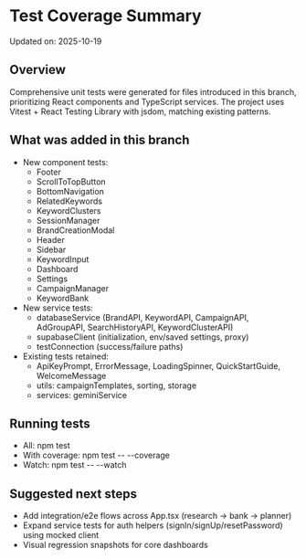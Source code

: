 # Test Coverage Summary

Updated on: 2025-10-19

## Overview

Comprehensive unit tests were generated for files introduced in this branch, prioritizing React components and TypeScript services. The project uses Vitest + React Testing Library with jsdom, matching existing patterns.

## What was added in this branch

- New component tests:
  - Footer
  - ScrollToTopButton
  - BottomNavigation
  - RelatedKeywords
  - KeywordClusters
  - SessionManager
  - BrandCreationModal
  - Header
  - Sidebar
  - KeywordInput
  - Dashboard
  - Settings
  - CampaignManager
  - KeywordBank
- New service tests:
  - databaseService (BrandAPI, KeywordAPI, CampaignAPI, AdGroupAPI, SearchHistoryAPI, KeywordClusterAPI)
  - supabaseClient (initialization, env/saved settings, proxy)
  - testConnection (success/failure paths)
- Existing tests retained:
  - ApiKeyPrompt, ErrorMessage, LoadingSpinner, QuickStartGuide, WelcomeMessage
  - utils: campaignTemplates, sorting, storage
  - services: geminiService

## Running tests

- All: npm test
- With coverage: npm test -- --coverage
- Watch: npm test -- --watch

## Suggested next steps

- Add integration/e2e flows across App.tsx (research → bank → planner)
- Expand service tests for auth helpers (signIn/signUp/resetPassword) using mocked client
- Visual regression snapshots for core dashboards

